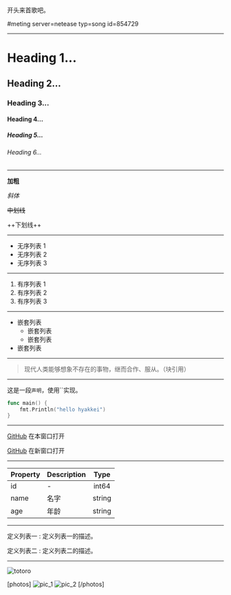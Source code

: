 开头来首歌吧。

#meting server=netease typ=song id=854729

* * *

# Heading 1...
## Heading 2...
### Heading 3...
#### Heading 4...
##### Heading 5...
###### Heading 6...

* * *

**加粗**

*斜体*

~~中划线~~

++下划线++

* * *

- 无序列表 1
- 无序列表 2
- 无序列表 3

* * *

1. 有序列表 1
2. 有序列表 2
3. 有序列表 3

* * *

- 嵌套列表
    - 嵌套列表
    - 嵌套列表
- 嵌套列表

* * *

> 现代人类能够想象不存在的事物，继而合作、服从。（块引用）

* * *

这是一段`声明`，使用\`\`实现。

```go
func main() {
    fmt.Println("hello hyakkei")
}
```

* * *

[GitHub](https://github.com/smallsixFight) 在本窗口打开

[GitHub](https://github.com/smallsixFight#{target=_blank&title=test}) 在新窗口打开

* * *

| Property | Description | Type |
| --- | --- | :---: |
| id | - | int64 |
| name | 名字 | string |
| age | 年龄 | string |

* * *

定义列表一
: 定义列表一的描述。

定义列表二
: 定义列表二的描述。

* * *

![totoro](https://i.loli.net/2021/01/20/lUFXK4xO6JWzgS3.jpg "单张图片")

[photos]
![pic_1](https://i.loli.net/2021/01/20/lUFXK4xO6JWzgS3.jpg "totoro")
![pic_2](https://i.loli.net/2021/01/20/lUFXK4xO6JWzgS3.jpg "龙猫")
[/photos]
